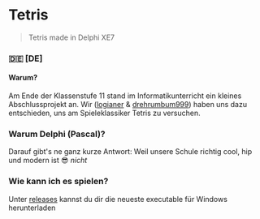 # Tetris
> Tetris made in Delphi XE7

### :de: [DE]
#### Warum?
Am Ende der Klassenstufe 11 stand im Informatikunterricht ein kleines Abschlussprojekt an. Wir ([logianer](/logianer) & [drehrumbum999](/drehrumbum999)) haben uns dazu entschieden, uns am Spieleklassiker Tetris zu versuchen.

### Warum Delphi (Pascal)?
Darauf gibt's ne ganz kurze Antwort: Weil unsere Schule richtig cool, hip und modern ist :sunglasses: *nicht*

### Wie kann ich es spielen?
Unter [releases](/logianer/tetris-inf23/releases) kannst du dir die neueste executable für Windows herunterladen